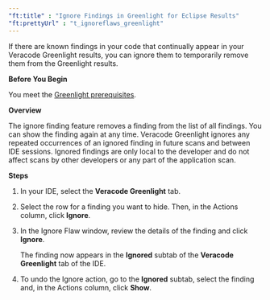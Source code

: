 ```yaml
---
"ft:title" : "Ignore Findings in Greenlight for Eclipse Results"
"ft:prettyUrl" : "t_ignoreflaws_greenlight"
---
```

If there are known findings in your code that continually appear in your Veracode Greenlight results, you can ignore them to temporarily remove them from the Greenlight results.

<p font-size="13pt"><b>Before You Begin</b></p>

You meet the [Greenlight prerequisites](https://docs.veracode.com/r/Meet_Veracode_Greenlight_Prerequisites).

<p font-size="13pt"><b>Overview</b></p>

The ignore finding feature removes a finding from the list of all findings. You can show the finding again at any time. Veracode Greenlight ignores any repeated occurrences of an ignored finding in future scans and between IDE sessions. Ignored findings are only local to the developer and do not affect scans by other developers or any part of the application scan.

<p font-size="13pt"><b>Steps</b></p>

1.  In your IDE, select the **Veracode Greenlight** tab.

2.  Select the row for a finding you want to hide. Then, in the Actions column, click **Ignore**.

3.  In the Ignore Flaw window, review the details of the finding and click **Ignore**.

    The finding now appears in the **Ignored** subtab of the **Veracode Greenlight** tab of the IDE.

4.  To undo the Ignore action, go to the **Ignored** subtab, select the finding and, in the Actions column, click **Show**.